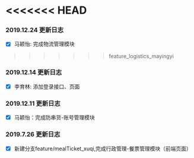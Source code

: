
<<<<<<< HEAD
=======
### 2019.12.24 更新日志
- [x] 马颖怡: 完成物流管理模块

>>>>>>> feature_logistics_mayingyi
### 2019.12.14 更新日志
- [x] 李育林: 添加登录接口、页面

### 2019.12.11 更新日志
- [x] 马颖怡：完成防串货-账号管理模块

### 2019.7.26 更新日志
- [x] 新建分支feature/mealTicket_xuqi,完成行政管理-餐票管理模块（前端页面）